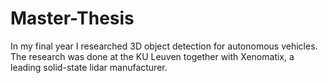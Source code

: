 # Master-Thesis
In my final year I researched 3D object detection for autonomous vehicles. The research was done at the KU Leuven together with Xenomatix, a leading solid-state lidar manufacturer. 


